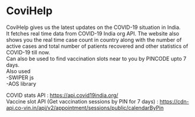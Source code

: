 # CoviHelp
CoviHelp gives us the latest updates on the COVID-19 situation in India. <br> It fetches real time data from COVID-19 India org API. The website also shows you the real time case count in country along with the number of active cases and total number of patients recovered and other statistics of COVID-19 till now. <br>
Can also be used to find vaccination slots near to you by PINCODE upto 7 days. <br>
Also used <br>
-SWIPER js<br>
-AOS library<br>

COVID stats API : https://api.covid19india.org/ <br>
Vaccine slot API (Get vaccination sessions by PIN for 7 days) : https://cdn-api.co-vin.in/api/v2/appointment/sessions/public/calendarByPin <br>


